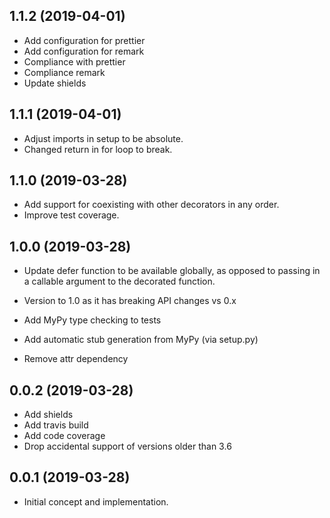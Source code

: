 <!-- @prettier -->

## 1.1.2 (2019-04-01)

- Add configuration for prettier
- Add configuration for remark
- Compliance with prettier
- Compliance remark
- Update shields

## 1.1.1 (2019-04-01)

- Adjust imports in setup to be absolute.
- Changed return in for loop to break.

## 1.1.0 (2019-03-28)

- Add support for coexisting with other decorators in any order.
- Improve test coverage.

## 1.0.0 (2019-03-28)

- Update defer function to be available globally, as
  opposed to passing in a callable argument to the
  decorated function.

- Version to 1.0 as it has breaking API changes vs 0.x

- Add MyPy type checking to tests

- Add automatic stub generation from MyPy (via setup.py)

- Remove attr dependency

## 0.0.2 (2019-03-28)

- Add shields
- Add travis build
- Add code coverage
- Drop accidental support of versions older than 3.6

## 0.0.1 (2019-03-28)

- Initial concept and implementation.
